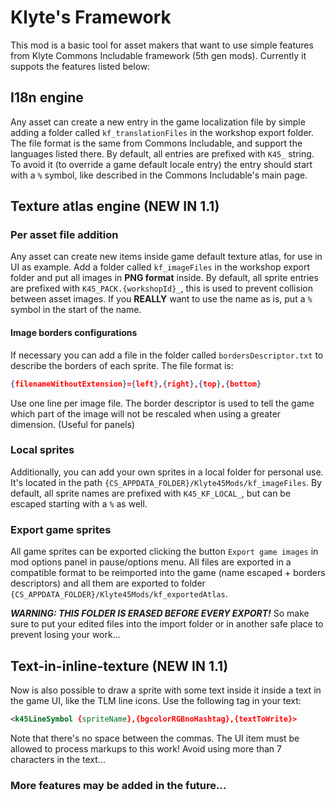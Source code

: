 ﻿# Klyte's Framework
This mod is a basic tool for asset makers that want to use simple features from Klyte Commons Includable framework (5th gen mods).
Currently it suppots the features listed below:

## I18n engine

Any asset can create a new entry in the game localization file by simple adding a folder called `kf_translationFiles` in the workshop export folder. The file format is the same from Commons Includable, and support the languages listed there.
By default, all entries are prefixed with `K45_` string. To avoid it (to override a game default locale entry) the entry should start with a `%` symbol, like described in the Commons Includable's main page.

## Texture atlas engine (NEW IN 1.1)

### Per asset file addition

Any asset can create new items inside game default texture atlas, for use in UI as example. Add a folder called `kf_imageFiles` in the workshop export folder and put all images in **PNG format** inside.
By default, all sprite entries are prefixed with `K45_PACK.{workshopId}_`, this is used to prevent collision between asset images. If you **REALLY** want to use the name as is, put a `%` symbol in the start of the name.


#### Image borders configurations 
If necessary you can add a file in the folder called `bordersDescriptor.txt` to describe the borders of each sprite. The file format is:

```json
{filenameWithoutExtension}={left},{right},{top},{bottom}
```

Use one line per image file. The border descriptor is used to tell the game which part of the image will not be rescaled when using a greater dimension. (Useful for panels)

### Local sprites

Additionally, you can add your own sprites in a local folder for personal use. It's located in the path `{CS_APPDATA_FOLDER}/Klyte45Mods/kf_imageFiles`. By default, all sprite names are prefixed with `K45_KF_LOCAL_`, but can be escaped starting with a `%` as well.

### Export game sprites

All game sprites can be exported clicking the button `Export game images` in mod options panel in pause/options menu.
All files are exported in a compatible format to be reimported into the game (name escaped + borders descriptors) and all them are exported to folder `{CS_APPDATA_FOLDER}/Klyte45Mods/kf_exportedAtlas`.

***WARNING: THIS FOLDER IS ERASED BEFORE EVERY EXPORT!*** So make sure to put your edited files into the import folder or in another safe place to prevent losing your work...


## Text-in-inline-texture (NEW IN 1.1)

Now is also possible to draw a sprite with some text inside it inside a text in the game UI, like the TLM line icons. Use the following tag in your text:
 ```xml
<k45LineSymbol {spriteName},{bgcolorRGBnoHashtag},{textToWrite}>
```

Note that there's no space between the commas. The UI item must be allowed to process markups to this work!
Avoid using more than 7 characters in the text...

### More features may be added in the future...
